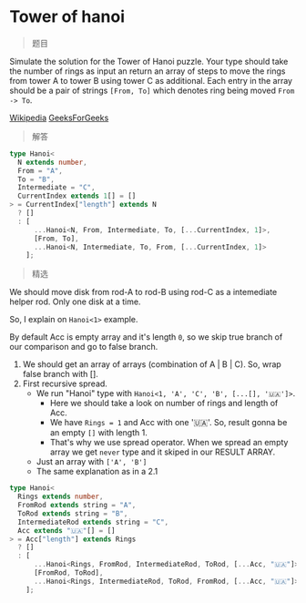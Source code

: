 # Tower of hanoi

<BtnGroup 
	issue="https://tsch.js.org/30430/solutions"
	answer="https://github.com/type-challenges/type-challenges/issues/32296"
/>

> 题目

Simulate the solution for the Tower of Hanoi puzzle. Your type should take the number of rings as input an return an array of steps to move the rings from tower A to tower B using tower C as additional. Each entry in the array should be a pair of strings `[From, To]` which denotes ring being moved `From -> To`.

[Wikipedia](https://en.wikipedia.org/wiki/Tower_of_Hanoi)
[GeeksForGeeks](https://www.geeksforgeeks.org/c-program-for-tower-of-hanoi)

> 解答

```ts
type Hanoi<
  N extends number,
  From = "A",
  To = "B",
  Intermediate = "C",
  CurrentIndex extends 1[] = []
> = CurrentIndex["length"] extends N
  ? []
  : [
      ...Hanoi<N, From, Intermediate, To, [...CurrentIndex, 1]>,
      [From, To],
      ...Hanoi<N, Intermediate, To, From, [...CurrentIndex, 1]>
    ];
```

> 精选

<BtnGroup 
	featured="https://github.com/type-challenges/type-challenges/issues/30769"
/>

We should move disk from rod-A to rod-B using rod-C as a intemediate helper rod. Only one disk at a time.

So, I explain on `Hanoi<1>` example.

By default Acc is empty array and it's length `0`, so we skip true branch of our comparison and go to false branch.

1. We should get an array of arrays (combination of A | B | C). So, wrap false branch with [].
2. First recursive spread.
   - We run "Hanoi" type with `Hanoi<1, 'A', 'C', 'B', [...[], '🇺🇦']>`.
     - Here we should take a look on number of rings and length of Acc.
     - We have `Rings = 1` and Acc with one '🇺🇦'. So, result gonna be an empty `[]` with length 1.
     - That's why we use spread operator. When we spread an empty array we get `never` type and it skiped in our RESULT ARRAY.
   - Just an array with `['A', 'B']`
   - The same explanation as in a 2.1

```ts
type Hanoi<
  Rings extends number,
  FromRod extends string = "A",
  ToRod extends string = "B",
  IntermediateRod extends string = "C",
  Acc extends "🇺🇦"[] = []
> = Acc["length"] extends Rings
  ? []
  : [
      ...Hanoi<Rings, FromRod, IntermediateRod, ToRod, [...Acc, "🇺🇦"]>,
      [FromRod, ToRod],
      ...Hanoi<Rings, IntermediateRod, ToRod, FromRod, [...Acc, "🇺🇦"]>
    ];
```
